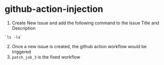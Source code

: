 # github-action-injection

1. Create New Issue and add the following command to the Issue Title and Description
  ```
  `ls -la`
  ```
2. Once a new issue is created, the github action workflow would be triggered 
3. `patch_job_3` is the fixed workflow
